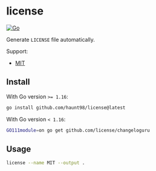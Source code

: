 # license

[![Go](https://github.com/haunt98/license/workflows/Go/badge.svg?branch=main)](https://github.com/actions/setup-go)

Generate `LICENSE` file automatically.

Support:

- [MIT](https://choosealicense.com/licenses/mit/)

## Install

With Go version `>= 1.16`:

```sh
go install github.com/haunt98/license@latest
```

With Go version `< 1.16`:

```sh
GO111module=on go get github.com/license/changeloguru
```

## Usage

```sh
license --name MIT --output .
```
